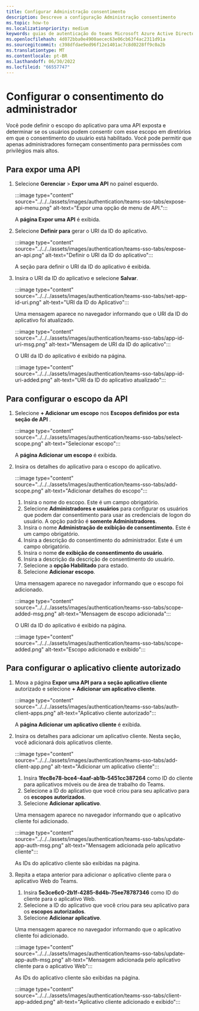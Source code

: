 ```yaml
---
title: Configurar Administração consentimento
description: Descreve a configuração Administração consentimento
ms.topic: how-to
ms.localizationpriority: medium
keywords: guias de autenticação do teams Microsoft Azure Active Directory (Azure AD) API do Graph
ms.openlocfilehash: 4d072bba0e4900aecec63e06cb63f4ac2311d91a
ms.sourcegitcommit: c398dfdae9ed96f12e1401ac7c8d0228ff9c0a2b
ms.translationtype: MT
ms.contentlocale: pt-BR
ms.lasthandoff: 06/30/2022
ms.locfileid: "66557747"
---
```

# <a name="configure-admin-consent"></a>Configurar o consentimento do administrador

Você pode definir o escopo do aplicativo para uma API exposta e determinar se os usuários podem consentir com esse escopo em diretórios em que o consentimento do usuário está habilitado. Você pode permitir que apenas administradores forneçam consentimento para permissões com privilégios mais altos.

## <a name="to-expose-an-api"></a>Para expor uma API

1. Selecione **Gerenciar** > **Expor uma API** no painel esquerdo.

    :::image type="content" source="../../../assets/images/authentication/teams-sso-tabs/expose-api-menu.png" alt-text="Expor uma opção de menu de API.":::

    A **página Expor uma API** é exibida.

1. Selecione **Definir para** gerar o URI da ID do aplicativo.

    :::image type="content" source="../../../assets/images/authentication/teams-sso-tabs/expose-an-api.png" alt-text="Definir o URI da ID do aplicativo":::

    A seção para definir o URI da ID do aplicativo é exibida.

1. Insira o URI da ID do aplicativo e selecione **Salvar**.

    :::image type="content" source="../../../assets/images/authentication/teams-sso-tabs/set-app-id-uri.png" alt-text="URI da ID do Aplicativo":::

    Uma mensagem aparece no navegador informando que o URI da ID do aplicativo foi atualizado.

    :::image type="content" source="../../../assets/images/authentication/teams-sso-tabs/app-id-uri-msg.png" alt-text="Mensagem de URI da ID do aplicativo":::

    O URI da ID do aplicativo é exibido na página.

    :::image type="content" source="../../../assets/images/authentication/teams-sso-tabs/app-id-uri-added.png" alt-text="URI da ID do aplicativo atualizado":::

## <a name="to-configure-api-scope"></a>Para configurar o escopo da API

1. Selecione **+ Adicionar um escopo** nos **Escopos definidos por esta seção de API** .

    :::image type="content" source="../../../assets/images/authentication/teams-sso-tabs/select-scope.png" alt-text="Selecionar escopo":::

    A **página Adicionar um escopo** é exibida.

1. Insira os detalhes do aplicativo para o escopo do aplicativo.

    :::image type="content" source="../../../assets/images/authentication/teams-sso-tabs/add-scope.png" alt-text="Adicionar detalhes do escopo":::

    1. Insira o nome do escopo. Este é um campo obrigatório.
    1. Selecione **Administradores e usuários** para configurar os usuários que podem dar consentimento para usar as credenciais de logon do usuário. A opção padrão é **somente Administradores**.
    1. Insira o nome **Administração de exibição de consentimento.** Este é um campo obrigatório.
    1. Insira a descrição do consentimento do administrador. Este é um campo obrigatório.
    1. Insira o nome **de exibição de consentimento do usuário**.
    1. Insira a descrição da descrição de consentimento do usuário.
    1. Selecione a **opção Habilitado** para estado.
    1. Selecione **Adicionar escopo**.

    Uma mensagem aparece no navegador informando que o escopo foi adicionado.

    :::image type="content" source="../../../assets/images/authentication/teams-sso-tabs/scope-added-msg.png" alt-text="Mensagem de escopo adicionada":::

    O URI da ID do aplicativo é exibido na página.

    :::image type="content" source="../../../assets/images/authentication/teams-sso-tabs/scope-added.png" alt-text="Escopo adicionado e exibido":::

## <a name="to-configure-authorized-client-application"></a>Para configurar o aplicativo cliente autorizado

1. Mova a página **Expor uma API para a** **seção aplicativo cliente** autorizado e selecione **+ Adicionar um aplicativo cliente**.

    :::image type="content" source="../../../assets/images/authentication/teams-sso-tabs/auth-client-apps.png" alt-text="Aplicativo cliente autorizado":::

    A **página Adicionar um aplicativo cliente** é exibida.

1. Insira os detalhes para adicionar um aplicativo cliente. Nesta seção, você adicionará dois aplicativos cliente.

    :::image type="content" source="../../../assets/images/authentication/teams-sso-tabs/add-client-app.png" alt-text="Adicionar um aplicativo cliente":::

    1. Insira **1fec8e78-bce4-4aaf-ab1b-5451cc387264** como ID do cliente para aplicativos móveis ou de área de trabalho do Teams.
    1. Selecione a ID do aplicativo que você criou para seu aplicativo para os **escopos autorizados**.
    1. Selecione **Adicionar aplicativo**.

    Uma mensagem aparece no navegador informando que o aplicativo cliente foi adicionado.

    :::image type="content" source="../../../assets/images/authentication/teams-sso-tabs/update-app-auth-msg.png" alt-text="Mensagem adicionada pelo aplicativo cliente":::

    As IDs do aplicativo cliente são exibidas na página.

1. Repita a etapa anterior para adicionar o aplicativo cliente para o aplicativo Web do Teams.

    1. Insira **5e3ce6c0-2b1f-4285-8d4b-75ee78787346** como ID do cliente para o aplicativo Web.
    1. Selecione a ID do aplicativo que você criou para seu aplicativo para os **escopos autorizados**.
    1. Selecione **Adicionar aplicativo**.

    Uma mensagem aparece no navegador informando que o aplicativo cliente foi adicionado.

    :::image type="content" source="../../../assets/images/authentication/teams-sso-tabs/update-app-auth-msg.png" alt-text="Mensagem adicionada pelo aplicativo cliente para o aplicativo Web":::

    As IDs do aplicativo cliente são exibidas na página.

    :::image type="content" source="../../../assets/images/authentication/teams-sso-tabs/client-app-added.png" alt-text="Aplicativo cliente adicionado e exibido":::

